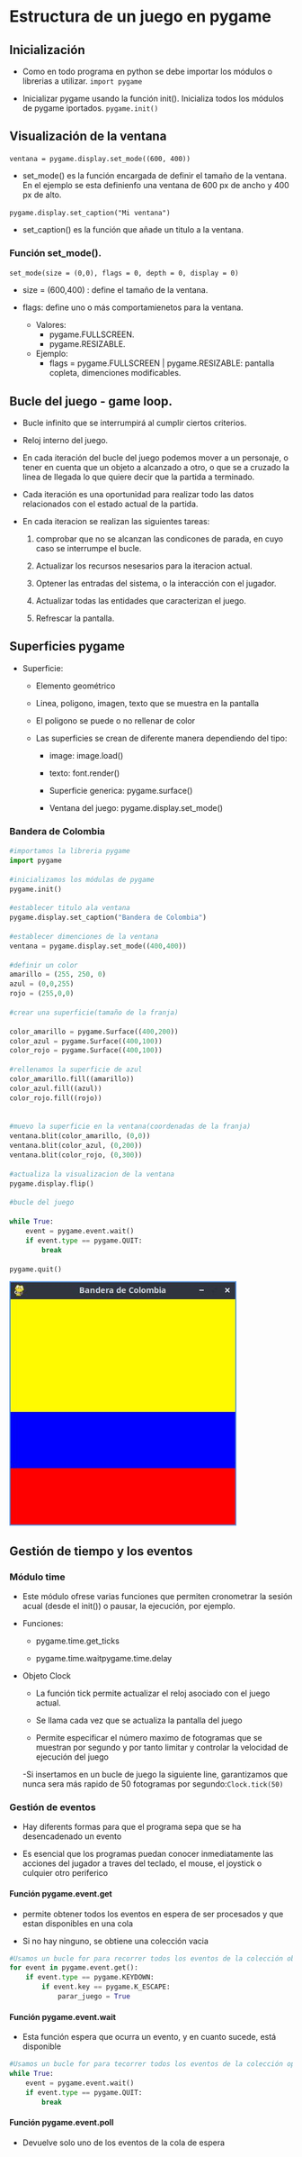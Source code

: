 # Estructura de un juego en pygame

## Inicialización 

- Como en todo programa en python se debe importar los módulos o librerias a utilizar. 
`import pygame`

- Inicializar pygame usando la función init(). Inicializa todos los módulos de pygame iportados.
`pygame.init()`

## Visualización de la ventana

`ventana = pygame.display.set_mode((600, 400))`

- set_mode() es la función encargada de definir el tamaño de la ventana. En el ejemplo se esta definienfo una ventana de 600 px de ancho y 400 px de alto.

`pygame.display.set_caption("Mi ventana")`

- set_caption() es la función que añade un titulo a la ventana.

### Función set_mode().

`set_mode(size = (0,0), flags = 0, depth = 0, display = 0)`

- size = (600,400) : define el tamaño de la ventana.

- flags: define uno o más comportamienetos para la ventana.
    - Valores:
        - pygame.FULLSCREEN.
        - pygame.RESIZABLE.
    - Ejemplo:
        - flags = pygame.FULLSCREEN | pygame.RESIZABLE: pantalla copleta, dimenciones modificables. 

## Bucle del juego - game loop.

- Bucle infinito que se interrumpirá  al cumplir ciertos criterios.

- Reloj interno del juego.

- En cada iteración del bucle del juego podemos mover a un personaje, o tener en cuenta que un objeto a alcanzado a otro, o que se a cruzado la linea de llegada lo que quiere decir que la partida a terminado.

- Cada iteración es una oportunidad para realizar todo las datos relacionados con el estado actual de la partida.

- En cada iteracion se realizan las siguientes tareas:

    1. comprobar que no se alcanzan las condicones de parada, en cuyo caso se interrumpe el bucle.

    2. Actualizar los recursos nesesarios para la iteracion actual.

    3. Optener las entradas del sistema, o la interacción con el jugador.

    4. Actualizar todas las entidades que caracterizan el juego.

    5. Refrescar la pantalla.

## Superficies pygame

- Superficie:
    
    - Elemento geométrico

    - Linea, poligono, imagen, texto que se muestra en la pantalla

    - El poligono se puede o no rellenar de color

    - Las superficies se crean de diferente manera dependiendo del tipo: 

        - image: image.load()
        
        - texto: font.render()

        - Superficie generica: pygame.surface()

        - Ventana del juego: pygame.display.set_mode()

### Bandera de Colombia

```Python
#importamos la libreria pygame
import pygame

#inicializamos los módulas de pygame
pygame.init()

#establecer titulo ala ventana
pygame.display.set_caption("Bandera de Colombia")

#establecer dimenciones de la ventana
ventana = pygame.display.set_mode((400,400))

#definir un color
amarillo = (255, 250, 0)
azul = (0,0,255)
rojo = (255,0,0)

#crear una superficie(tamaño de la franja)

color_amarillo = pygame.Surface((400,200))
color_azul = pygame.Surface((400,100))
color_rojo = pygame.Surface((400,100))

#rellenamos la superficie de azul
color_amarillo.fill((amarillo))
color_azul.fill((azul))
color_rojo.fill((rojo))


#muevo la superficie en la ventana(coordenadas de la franja)
ventana.blit(color_amarillo, (0,0))
ventana.blit(color_azul, (0,200))
ventana.blit(color_rojo, (0,300))

#actualiza la visualizacion de la ventana
pygame.display.flip()

#bucle del juego

while True:
    event = pygame.event.wait()
    if event.type == pygame.QUIT:
        break

pygame.quit()
```

![Bandera de Colombia](bandera_colombia.jpg "Bandera de Colombia")

## Gestión de tiempo y los eventos

### Módulo time

- Este módulo ofrese varias funciones que permiten cronometrar la sesión acual (desde el init()) o pausar, la ejecución, por ejemplo.

- Funciones:

    - pygame.time.get_ticks

    - pygame.time.waitpygame.time.delay

- Objeto Clock
    - La función tick permite actualizar el reloj asociado con el juego actual.
    
    - Se llama cada vez que se actualiza la pantalla del juego

    - Permite especificar el número maximo de fotogramas que se muestran por segundo y por tanto limitar y controlar la velocidad de ejecución del juego

    -Si insertamos en un bucle de juego la siguiente line, garantizamos que nunca sera más rapido de 50 fotogramas por segundo:`Clock.tick(50)` 

### Gestión de eventos

- Hay diferents formas  para que el programa sepa que se ha desencadenado un evento

- Es esencial que los programas puedan conocer inmediatamente las acciones del jugador  a traves del teclado, el mouse, el joystick o culquier otro periferico

#### Función pygame.event.get

- permite obtener todos los eventos en espera de ser procesados y que estan disponibles en una cola

- Si no hay ninguno, se obtiene una colección vacia

```Python
#Usamos un bucle for para recorrer todos los eventos de la colección obtenida al llamar la función get
for event in pygame.event.get():
    if event.type == pygame.KEYDOWN:
        if event.key == pygame.K_ESCAPE:
            parar_juego = True
```
#### Función pygame.event.wait

- Esta función espera que ocurra un evento, y en cuanto sucede, está disponible

```Python
#Usamos un bucle for para tecorrer todos los eventos de la colección optenida al allamar la finción get
while True:
    event = pygame.event.wait()
    if event.type == pygame.QUIT:
        break
```

#### Función pygame.event.poll

- Devuelve solo uno de los eventos de la cola de espera


